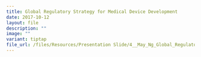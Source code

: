 ```yaml
---
title: Global Regulatory Strategy for Medical Device Development
date: 2017-10-12
layout: file
description: ""
image: ""
variant: tiptap
file_url: /files/Resources/Presentation Slide/4__May_Ng_Global_Regulatory_Strategy.pdf
---
```

